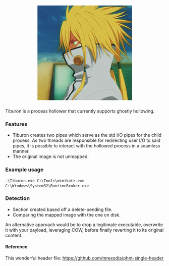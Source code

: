 <h1 align="center">
<br>
<img src="Tier.PNG", width="300" height="300">
<br>
</h1>

Tiburon is a process hollower that currently supports ghostly hollowing. 

### Features

- Tiburon creates two pipes which serve as the std I/O pipes for the child process. As two threads are responsible for redirecting user I/O to said pipes, it is possible to interact with the hollowed process in a seamless manner.
- The original image is not unmapped.

### Example usage

```
.\Tiburon.exe C:\Tools\mimikatz.exe C:\Windows\System32\RuntimeBroker.exe
```

### Detection

- Section created based off a delete-pending file.
- Comparing the mapped image with the one on disk.

An alternative approach would be to drop a legitimate executable, overwrite it with your payload, leveraging COW, before finally reverting it to its original content. 

#### Reference

This wonderful header file: https://github.com/mrexodia/phnt-single-header

